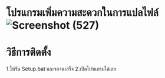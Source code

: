 # โปรแกรมเพิ่มความสะดวกในการแปลไฟล์![Screenshot (527)](https://github.com/Johntaber0007/Translate-Tool/assets/120932061/bda90965-5045-495a-b3e6-892f3a11927a)
# วิธีการติดตั้ง
1.ให้รัน Setup.bat และรอจนเสร็จ
2.เปิดโปรแกรมได้เลย
